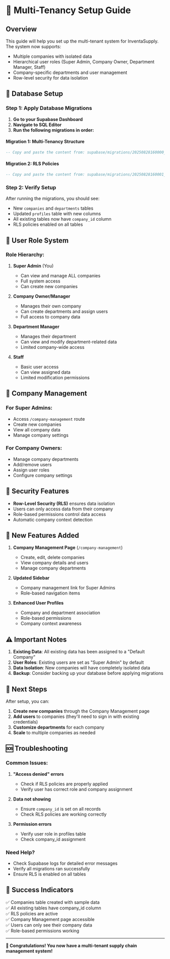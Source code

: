 # 🚀 Multi-Tenancy Setup Guide

## **Overview**
This guide will help you set up the multi-tenant system for InventaSupply. The system now supports:
- Multiple companies with isolated data
- Hierarchical user roles (Super Admin, Company Owner, Department Manager, Staff)
- Company-specific departments and user management
- Row-level security for data isolation

## **🔧 Database Setup**

### **Step 1: Apply Database Migrations**

1. **Go to your Supabase Dashboard**
2. **Navigate to SQL Editor**
3. **Run the following migrations in order:**

#### **Migration 1: Multi-Tenancy Structure**
```sql
-- Copy and paste the content from: supabase/migrations/20250828160000_add_multi_tenancy.sql
```

#### **Migration 2: RLS Policies**
```sql
-- Copy and paste the content from: supabase/migrations/20250828160001_add_rls_policies.sql
```

### **Step 2: Verify Setup**
After running the migrations, you should see:
- New `companies` and `departments` tables
- Updated `profiles` table with new columns
- All existing tables now have `company_id` column
- RLS policies enabled on all tables

## **👥 User Role System**

### **Role Hierarchy:**
1. **Super Admin** (You)
   - Can view and manage ALL companies
   - Full system access
   - Can create new companies

2. **Company Owner/Manager**
   - Manages their own company
   - Can create departments and assign users
   - Full access to company data

3. **Department Manager**
   - Manages their department
   - Can view and modify department-related data
   - Limited company-wide access

4. **Staff**
   - Basic user access
   - Can view assigned data
   - Limited modification permissions

## **🏢 Company Management**

### **For Super Admins:**
- Access `/company-management` route
- Create new companies
- View all company data
- Manage company settings

### **For Company Owners:**
- Manage company departments
- Add/remove users
- Assign user roles
- Configure company settings

## **🔐 Security Features**

- **Row-Level Security (RLS)** ensures data isolation
- Users can only access data from their company
- Role-based permissions control data access
- Automatic company context detection

## **📱 New Features Added**

1. **Company Management Page** (`/company-management`)
   - Create, edit, delete companies
   - View company details and users
   - Manage company departments

2. **Updated Sidebar**
   - Company management link for Super Admins
   - Role-based navigation items

3. **Enhanced User Profiles**
   - Company and department association
   - Role-based permissions
   - Company context awareness

## **⚠️ Important Notes**

1. **Existing Data**: All existing data has been assigned to a "Default Company"
2. **User Roles**: Existing users are set as "Super Admin" by default
3. **Data Isolation**: New companies will have completely isolated data
4. **Backup**: Consider backing up your database before applying migrations

## **🚀 Next Steps**

After setup, you can:
1. **Create new companies** through the Company Management page
2. **Add users** to companies (they'll need to sign in with existing credentials)
3. **Customize departments** for each company
4. **Scale** to multiple companies as needed

## **🆘 Troubleshooting**

### **Common Issues:**

1. **"Access denied" errors**
   - Check if RLS policies are properly applied
   - Verify user has correct role and company assignment

2. **Data not showing**
   - Ensure `company_id` is set on all records
   - Check RLS policies are working correctly

3. **Permission errors**
   - Verify user role in profiles table
   - Check company_id assignment

### **Need Help?**
- Check Supabase logs for detailed error messages
- Verify all migrations ran successfully
- Ensure RLS is enabled on all tables

## **🎯 Success Indicators**

✅ Companies table created with sample data  
✅ All existing tables have company_id column  
✅ RLS policies are active  
✅ Company Management page accessible  
✅ Users can only see their company data  
✅ Role-based permissions working  

---

**🎉 Congratulations! You now have a multi-tenant supply chain management system!**
